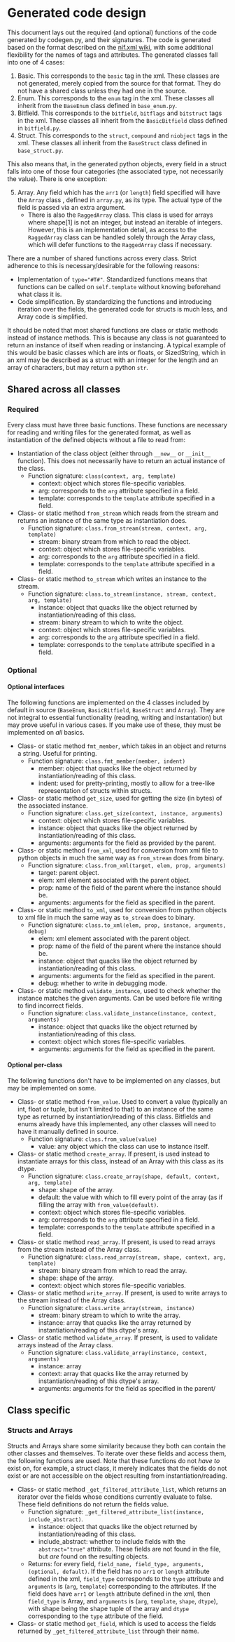 
# Generated code design

This document lays out the required (and optional) functions of the code generated by codegen.py, and their signatures. The code is generated based on the format described on the [nif.xml wiki](https://github.com/niftools/nifxml/wiki), with some additional flexibility for the names of tags and attributes. The generated classes fall into one of 4 cases:
1. Basic. This corresponds to the `basic` tag in the xml. These classes are not generated, merely copied from the source for that format. They do not have a shared class unless they had one in the source.
2. Enum. This corresponds to the `enum` tag in the xml. These classes all inherit from the `BaseEnum` class defined in `base_enum.py`.
3. Bitfield. This corresponds to the `bitfield`, `bitflags` and `bitstruct` tags in the xml. These classes all inherit from the `BasicBitfield` class defined in `bitfield.py`.
4. Struct. This corresponds to the `struct`, `compound` and `niobject` tags in the xml. These classes all inherit from the `BaseStruct` class defined in `base_struct.py`.

This also means that, in the generated python objects, every field in a struct falls into one of those four categories (the associated type, not necessarily the value). There is one exception:

5. Array. Any field which has the `arr1` (or `length`) field specified will have the `Array` class , defined in `array.py`, as its type. The actual type of the field is passed via an extra argument.
   - There is also the `RaggedArray` class. This class is used for arrays where shape[1] is not an integer, but instead an iterable of integers. However, this is an implementation detail, as access to the `RaggedArray` class can be handled solely through the Array class, which will defer functions to the `RaggedArray` class if necessary.

There are a number of shared functions across every class. Strict adherence to this is necessary/desirable for the following reasons:
- Implementation of `type="#T#"`. Standardized functions means that functions can be called on `self.template` without knowing beforehand what class it is.
- Code simplification. By standardizing the functions and introducing iteration over the fields, the generated code for structs is much less, and Array code is simplified.

It should be noted that most shared functions are class or static methods instead of instance methods. This is because any class is not guaranteed to return an instance of itself when reading or instancing. A typical example of this would be basic classes which are ints or floats, or SizedString, which in an xml may be described as a struct with an integer for the length and an array of characters, but may return a python `str`.

## Shared across all classes

### Required
Every class must have three basic functions. These functions are necessary for reading and writing files for the generated format, as well as instantiation of the defined objects without a file to read from:
* Instantiation of the class object (either through `__new__` or `__init__` function). This does not necessarily have to return an actual instance of the class.
  - Function signature: `class(context, arg, template)`
    - context: object which stores file-specific variables.
    - arg: corresponds to the `arg` attribute specified in a field.
    - template: corresponds to the `template` attribute specified in a field.
* Class- or static method `from_stream` which reads from the stream and returns an instance of the same type as instantiation does.
  - Function signature: `class.from_stream(stream, context, arg, template)`
    - stream: binary stream from which to read the object.
    - context: object which stores file-specific variables.
    - arg: corresponds to the `arg` attribute specified in a field.
    - template: corresponds to the `template` attribute specified in a field.
* Class- or static method `to_stream` which writes an instance to the stream. 
  - Function signature: `class.to_stream(instance, stream, context, arg, template)`
    - instance: object that quacks like the object returned by instantiation/reading of this class.
    - stream: binary stream to which to write the object.
    - context: object which stores file-specific variables.
    - arg: corresponds to the `arg` attribute specified in a field.
    - template: corresponds to the `template` attribute specified in a field.

### Optional

#### Optional interfaces
The following functions are implemented on the 4 classes included by default in source (`BaseEnum`, `BasicBitfield`, `BaseStruct` and `Array`). They are not integral to essential functionality (reading, writing and instantation) but may prove useful in various cases. If you make use of these, they must be implemented on _all_ basics.
- Class- or static method `fmt_member`, which takes in an object and returns a string. Useful for printing.
  - Function signature: `class.fmt_member(member, indent)`
    - member: object that quacks like the object returned by instantiation/reading of this class.
    - indent: used for pretty-printing, mostly to allow for a tree-like representation of structs within structs.
- Class- or static method `get_size`, used for getting the size (in bytes) of the associated instance.
  - Function signature: `class.get_size(context, instance, arguments)`
    - context: object which stores file-specific variables.
    - instance: object that quacks like the object returned by instantiation/reading of this class.
    - arguments: arguments for the field as provided by the parent.
- Class- or static method `from_xml`, used for conversion from xml file to python objects in much the same way as `from_stream` does from binary.
  - Function signature: `class.from_xml(target, elem, prop, arguments)`
    - target: parent object.
    - elem: xml element associated with the parent object.
    - prop: name of the field of the parent where the instance should be.
    - arguments: arguments for the field as specified in the parent.
- Class- or static method `to_xml`, used for conversion from python objects to xml file in much the same way as `to_stream` does to binary.
  - Function signature: `class.to_xml(elem, prop, instance, arguments, debug)`
    - elem: xml element associated with the parent object.
    - prop: name of the field of the parent where the instance should be.
    - instance: object that quacks like the object returned by instantiation/reading of this class.
    - arguments: arguments for the field as specified in the parent.
    - debug: whether to write in debugging mode.
- Class- or static method `validate_instance`, used to check whether the instance matches the given arguments. Can be used before file writing to find incorrect fields.
  - Function signature: `class.validate_instance(instance, context, arguments)`
    - instance: object that quacks like the object returned by instantiation/reading of this class.
    - context: object which stores file-specific variables.
    - arguments: arguments for the field as specified in the parent.

#### Optional per-class
 The following functions don't have to be implemented on any classes, but may be implemented on some.
 - Class- or static method `from_value`. Used to convert a value (typically an int, float or tuple, but isn't limited to that) to an instance of the same type as returned by instantiation/reading of this class. Bitfields and enums already have this implemented, any other classes will need to have it manually defined in source.
   - Function signature: `class.from_value(value)`
     - value: any object which the class can use to instance itself.
- Class- or static method `create_array`. If present, is used instead to instantiate arrays for this class, instead of an Array with this class as its dtype.
  - Function signature: `class.create_array(shape, default, context, arg, template)`
    - shape: shape of the array.
    - default: the value with which to fill every point of the array (as if filling the array with `from_value(default)`.
    - context: object which stores file-specific variables.
    - arg: corresponds to the `arg` attribute specified in a field.
    - template: corresponds to the `template` attribute specified in a field.
- Class- or static method `read_array`. If present, is used to read arrays from the stream instead of the Array class.
  - Function signature: `class.read_array(stream, shape, context, arg, template)`
    - stream: binary stream from which to read the array.
    - shape: shape of the array.
    - context: object which stores file-specific variables.
- Class- or static method `write_array`. If present, is used to write arrays to the stream instead of the Array class.
  - Function signature: `class.write_array(stream, instance)`
    - stream: binary stream to which to write the array.
    - instance: array that quacks like the array returned by instantiation/reading of this dtype's array.
- Class- or static method `validate_array`. If present, is used to validate arrays instead of the Array class.
  - Function signature: `class.validate_array(instance, context, arguments)`
    - instance: array
    - context: array that quacks like the array returned by instantiation/reading of this dtype's array.
    - arguments: arguments for the field as specified in the parent/

## Class specific

### Structs and Arrays
Structs and Arrays share some similarity because they both can contain the other classes and themselves. To iterate over these fields and access them, the following functions are used. Note that these functions do not _have to_ exist on, for example, a struct class, it merely indicates that the fields do not exist or are not accessible on the object resulting from instantiation/reading.
- Class- or static method `_get_filtered_attribute_list`, which returns an iterator over the fields whose conditions currently evaluate to false. These field definitions do not return the fields value.
  - Function signature: `_get_filtered_attribute_list(instance, include_abstract)`.
    - instance: object that quacks like the object returned by instantiation/reading of this class.
    - include_abstract: whether to include fields with the `abstract="true"` attribute. These fields are not found in the file, but _are_ found on the resulting objects.
  - Returns: for every field, `field_name, field_type, arguments, (optional, default)`. If the field has no `arr1` or `length` attribute defined in the xml, `field_type` corresponds to the `type` attribute and `arguments` is (`arg`, `template`) corresponding to the attributes. If the field does have `arr1` or `length` attribute defined in the xml, then `field_type` is Array, and `arguments` is (`arg`, `template`, `shape`, `dtype`), with shape being the shape tuple of the array and `dtype` corresponding to the `type` attribute of the field.
- Class- or static method `get_field`, which is used to access the fields returned by `_get_filtered_attribute_list` through their name.